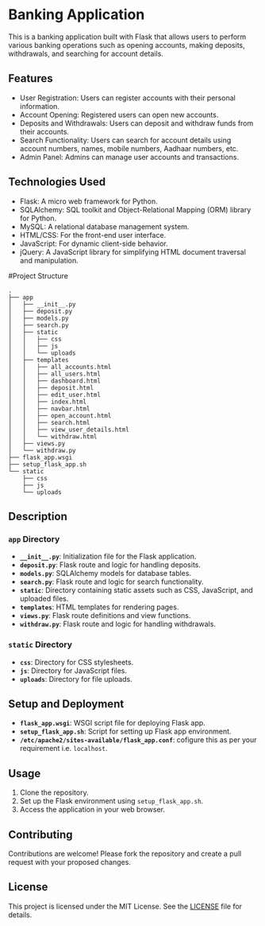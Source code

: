 # Banking Application

This is a banking application built with Flask that allows users to perform various banking operations such as opening accounts, making deposits, withdrawals, and searching for account details.

## Features

- User Registration: Users can register accounts with their personal information.
- Account Opening: Registered users can open new accounts.
- Deposits and Withdrawals: Users can deposit and withdraw funds from their accounts.
- Search Functionality: Users can search for account details using account numbers, names, mobile numbers, Aadhaar numbers, etc.
- Admin Panel: Admins can manage user accounts and transactions.

## Technologies Used

- Flask: A micro web framework for Python.
- SQLAlchemy: SQL toolkit and Object-Relational Mapping (ORM) library for Python.
- MySQL: A relational database management system.
- HTML/CSS: For the front-end user interface.
- JavaScript: For dynamic client-side behavior.
- jQuery: A JavaScript library for simplifying HTML document traversal and manipulation.

#Project Structure

```
.
├── app                     
│   ├── __init__.py         
│   ├── deposit.py          
│   ├── models.py           
│   ├── search.py           
│   ├── static              
│   │   ├── css             
│   │   ├── js              
│   │   └── uploads         
│   ├── templates           
│   │   ├── all_accounts.html      
│   │   ├── all_users.html         
│   │   ├── dashboard.html         
│   │   ├── deposit.html           
│   │   ├── edit_user.html         
│   │   ├── index.html             
│   │   ├── navbar.html            
│   │   ├── open_account.html      
│   │   ├── search.html            
│   │   ├── view_user_details.html 
│   │   └── withdraw.html          
│   ├── views.py            
│   └── withdraw.py         
├── flask_app.wsgi          
├── setup_flask_app.sh     
└── static                  
    ├── css                 
    ├── js                  
    └── uploads             
```

## Description

### `app` Directory

- **`__init__.py`**: Initialization file for the Flask application.
- **`deposit.py`**: Flask route and logic for handling deposits.
- **`models.py`**: SQLAlchemy models for database tables.
- **`search.py`**: Flask route and logic for search functionality.
- **`static`**: Directory containing static assets such as CSS, JavaScript, and uploaded files.
- **`templates`**: HTML templates for rendering pages.
- **`views.py`**: Flask route definitions and view functions.
- **`withdraw.py`**: Flask route and logic for handling withdrawals.

### `static` Directory

- **`css`**: Directory for CSS stylesheets.
- **`js`**: Directory for JavaScript files.
- **`uploads`**: Directory for file uploads.

## Setup and Deployment

- **`flask_app.wsgi`**: WSGI script file for deploying Flask app.
- **`setup_flask_app.sh`**: Script for setting up Flask app environment.
- **`/etc/apache2/sites-available/flask_app.conf`**: cofigure this as per your requirement i.e. `localhost`.

## Usage

1. Clone the repository.
2. Set up the Flask environment using `setup_flask_app.sh`.
3. Access the application in your web browser.

## Contributing

Contributions are welcome! Please fork the repository and create a pull request with your proposed changes.

## License

This project is licensed under the MIT License. See the [LICENSE](LICENSE) file for details.

